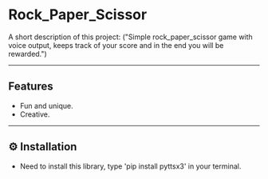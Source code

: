 #  Rock_Paper_Scissor

A short description of this project:
    ("Simple rock_paper_scissor game with voice output, keeps track of your score and in the end you will be rewarded.")

---

##  Features

- Fun and unique.
- Creative.


---

## ⚙️ Installation

- Need to install this library, type 'pip install pyttsx3' in your terminal.